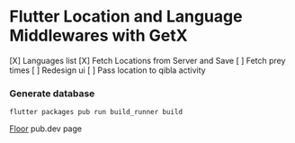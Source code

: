 # Flutter Location and Language Middlewares with GetX

[X] Languages list
[X] Fetch Locations from Server and Save
[ ] Fetch prey times
[ ] Redesign ui
[ ] Pass location to qibla activity

### Generate database
``flutter packages pub run build_runner build``

[Floor](https://pub.dev/packages/floor) pub.dev page